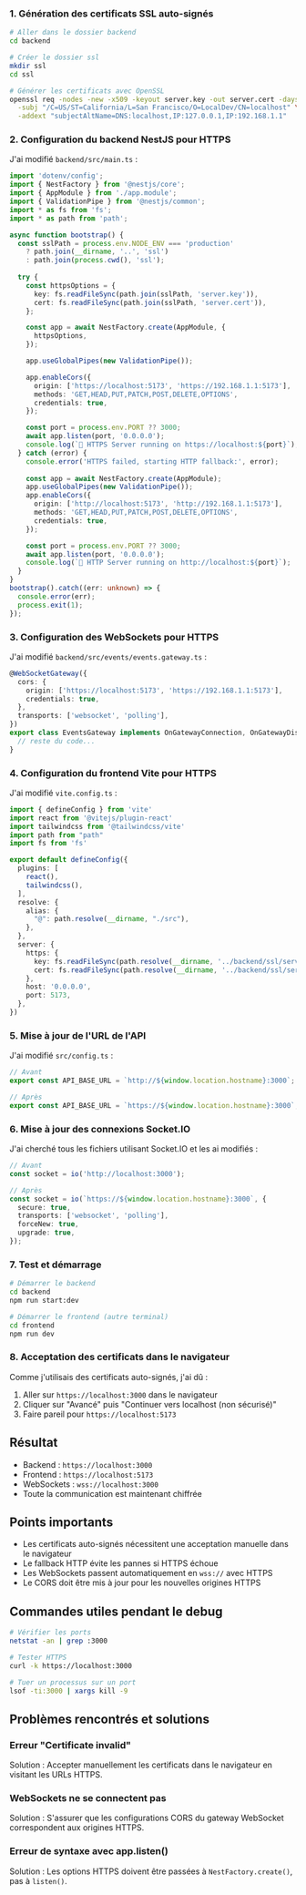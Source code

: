 
### 1. Génération des certificats SSL auto-signés

```bash
# Aller dans le dossier backend
cd backend

# Créer le dossier ssl
mkdir ssl
cd ssl

# Générer les certificats avec OpenSSL
openssl req -nodes -new -x509 -keyout server.key -out server.cert -days 365 \
  -subj "/C=US/ST=California/L=San Francisco/O=LocalDev/CN=localhost" \
  -addext "subjectAltName=DNS:localhost,IP:127.0.0.1,IP:192.168.1.1"
```

### 2. Configuration du backend NestJS pour HTTPS

J'ai modifié `backend/src/main.ts` :

```typescript
import 'dotenv/config';
import { NestFactory } from '@nestjs/core';
import { AppModule } from './app.module';
import { ValidationPipe } from '@nestjs/common';
import * as fs from 'fs';
import * as path from 'path';

async function bootstrap() {
  const sslPath = process.env.NODE_ENV === 'production' 
    ? path.join(__dirname, '..', 'ssl')
    : path.join(process.cwd(), 'ssl');
    
  try {
    const httpsOptions = {
      key: fs.readFileSync(path.join(sslPath, 'server.key')),
      cert: fs.readFileSync(path.join(sslPath, 'server.cert')),
    };

    const app = await NestFactory.create(AppModule, {
      httpsOptions,
    });

    app.useGlobalPipes(new ValidationPipe());

    app.enableCors({
      origin: ['https://localhost:5173', 'https://192.168.1.1:5173'],
      methods: 'GET,HEAD,PUT,PATCH,POST,DELETE,OPTIONS',
      credentials: true,
    });

    const port = process.env.PORT ?? 3000;
    await app.listen(port, '0.0.0.0');
    console.log(`🚀 HTTPS Server running on https://localhost:${port}`);
  } catch (error) {
    console.error('HTTPS failed, starting HTTP fallback:', error);
    
    const app = await NestFactory.create(AppModule);
    app.useGlobalPipes(new ValidationPipe());
    app.enableCors({
      origin: ['http://localhost:5173', 'http://192.168.1.1:5173'],
      methods: 'GET,HEAD,PUT,PATCH,POST,DELETE,OPTIONS',
      credentials: true,
    });

    const port = process.env.PORT ?? 3000;
    await app.listen(port, '0.0.0.0');
    console.log(`🚀 HTTP Server running on http://localhost:${port}`);
  }
}
bootstrap().catch((err: unknown) => {
  console.error(err);
  process.exit(1);
});
```

### 3. Configuration des WebSockets pour HTTPS

J'ai modifié `backend/src/events/events.gateway.ts` :

```typescript
@WebSocketGateway({
  cors: {
    origin: ['https://localhost:5173', 'https://192.168.1.1:5173'],
    credentials: true,
  },
  transports: ['websocket', 'polling'],
})
export class EventsGateway implements OnGatewayConnection, OnGatewayDisconnect {
  // reste du code...
}
```

### 4. Configuration du frontend Vite pour HTTPS

J'ai modifié `vite.config.ts` :

```typescript
import { defineConfig } from 'vite'
import react from '@vitejs/plugin-react'
import tailwindcss from '@tailwindcss/vite'
import path from "path"
import fs from 'fs'

export default defineConfig({
  plugins: [
    react(),
    tailwindcss(),
  ],
  resolve: {
    alias: {
      "@": path.resolve(__dirname, "./src"),
    },
  },
  server: {
    https: {
      key: fs.readFileSync(path.resolve(__dirname, '../backend/ssl/server.key')),
      cert: fs.readFileSync(path.resolve(__dirname, '../backend/ssl/server.cert')),
    },
    host: '0.0.0.0',
    port: 5173,
  },
})
```

### 5. Mise à jour de l'URL de l'API

J'ai modifié `src/config.ts` :

```typescript
// Avant
export const API_BASE_URL = `http://${window.location.hostname}:3000`;

// Après
export const API_BASE_URL = `https://${window.location.hostname}:3000`;
```

### 6. Mise à jour des connexions Socket.IO

J'ai cherché tous les fichiers utilisant Socket.IO et les ai modifiés :

```typescript
// Avant
const socket = io('http://localhost:3000');

// Après
const socket = io(`https://${window.location.hostname}:3000`, {
  secure: true,
  transports: ['websocket', 'polling'],
  forceNew: true,
  upgrade: true,
});
```

### 7. Test et démarrage

```bash
# Démarrer le backend
cd backend
npm run start:dev

# Démarrer le frontend (autre terminal)
cd frontend
npm run dev
```

### 8. Acceptation des certificats dans le navigateur

Comme j'utilisais des certificats auto-signés, j'ai dû :

1. Aller sur `https://localhost:3000` dans le navigateur
2. Cliquer sur "Avancé" puis "Continuer vers localhost (non sécurisé)"
3. Faire pareil pour `https://localhost:5173`

## Résultat

- Backend : `https://localhost:3000`
- Frontend : `https://localhost:5173`  
- WebSockets : `wss://localhost:3000`
- Toute la communication est maintenant chiffrée

## Points importants

- Les certificats auto-signés nécessitent une acceptation manuelle dans le navigateur
- Le fallback HTTP évite les pannes si HTTPS échoue
- Les WebSockets passent automatiquement en `wss://` avec HTTPS
- Le CORS doit être mis à jour pour les nouvelles origines HTTPS

## Commandes utiles pendant le debug

```bash
# Vérifier les ports
netstat -an | grep :3000

# Tester HTTPS
curl -k https://localhost:3000

# Tuer un processus sur un port
lsof -ti:3000 | xargs kill -9
```

## Problèmes rencontrés et solutions

### Erreur "Certificate invalid"
Solution : Accepter manuellement les certificats dans le navigateur en visitant les URLs HTTPS.

### WebSockets ne se connectent pas
Solution : S'assurer que les configurations CORS du gateway WebSocket correspondent aux origines HTTPS.

### Erreur de syntaxe avec app.listen()
Solution : Les options HTTPS doivent être passées à `NestFactory.create()`, pas à `listen()`.
